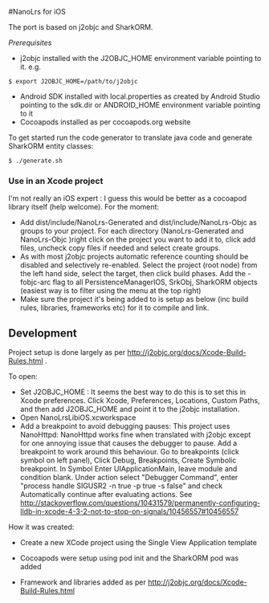 #NanoLrs for iOS

The port is based on j2objc and SharkORM.

_Prerequisites_

* j2objc installed with the J2OBJC_HOME environment variable pointing to it. e.g.
```
$ export J2OBJC_HOME=/path/to/j2objc
```
* Android SDK installed with local.properties as created by Android Studio pointing to the sdk.dir or ANDROID_HOME environment variable pointing to it
* Cocoapods installed as per cocoapods.org website

To get started run the code generator to translate java code and generate SharkORM entity classes:
```
$ ./generate.sh
```

### Use in an Xcode project

I'm not really an iOS expert : I guess this would be better as a cocoapod library itself (help welcome). For the moment:

* Add dist/include/NanoLrs-Generated and dist/include/NanoLrs-Objc as groups to your project. For each directory
  (NanoLrs-Generated and NanoLrs-Objc )right click on the project you want to add it to, click add files,
  uncheck copy files if needed and select create groups.
* As with most j2objc projects automatic reference counting should be disabled and selectively re-enabled.
 Select the project (root node) from the left hand side, select the target, then click build phases.
 Add the -fobjc-arc flag to all PersistenceManagerIOS, SrkObj, SharkORM objects (easiest way is to
 filter using the menu at the top right)
* Make sure the project it's being added to is setup as below (inc build rules, libraries, frameworks etc) for it to compile and link.

## Development

Project setup is done largely as per http://j2objc.org/docs/Xcode-Build-Rules.html .

To open:

* Set J2OBJC_HOME : It seems the best way to do this is to set this in Xcode preferences. Click Xcode, Preferences, Locations, Custom Paths, and then add J2OBJC_HOME and point it to the j2objc installation.
* Open NanoLrsLibiOS.xcworkspace
* Add a breakpoint to avoid debugging pauses: This project uses NanoHttpd: NanoHttpd works fine when translated with j2objc except for one annoying issue that causes the debugger to pause. Add a breakpoint to work around this behaviour. Go to breakpoints (click symbol on left panel), Click Debug, Breakpoints,
 Create Symbolic breakpoint.  In Symbol Enter UIApplicationMain, leave module
 and condition blank.  Under action select "Debugger Command", enter
 "process handle SIGUSR2 -n true -p true -s false" and check Automatically
 continue after evaluating actions. See http://stackoverflow.com/questions/10431579/permanently-configuring-lldb-in-xcode-4-3-2-not-to-stop-on-signals/10456557#10456557

How it was created:

* Create a new XCode project using the Single View Application template

* Cocoapods were setup using pod init and the SharkORM pod was added

* Framework and libraries added as per http://j2objc.org/docs/Xcode-Build-Rules.html

